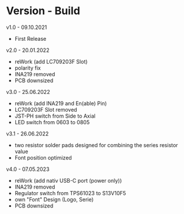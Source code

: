 # Version - Build
v1.0 - 09.10.2021
- First Release

v2.0 - 20.01.2022
- reWork (add LC709203F Slot)
- polarity fix
- INA219 removed
- PCB downsized

v3.0 - 25.06.2022
- reWork (add INA219 and En(able) Pin)
- LC709203F Slot removed
- JST-PH switch from Side to Axial
- LED switch from 0603 to 0805

v3.1 - 26.06.2022
- two resistor solder pads designed for combining the series resistor value
- Font position optimized

v4.0 - 07.05.2023
- reWork (add nativ USB-C port (power only))
- INA219 removed
- Regulator switch from TPS61023 to S13V10F5
- own "Font" Design (Logo, Serie)
- PCB downsized
